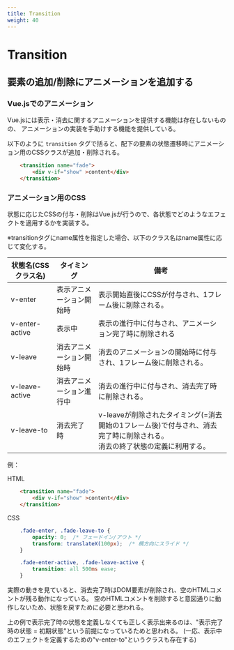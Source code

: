 ```yaml
---
title: Transition
weight: 40
---
```


# Transition

## 要素の追加/削除にアニメーションを追加する

### Vue.jsでのアニメーション
Vue.jsには表示・消去に関するアニメーションを提供する機能は存在しないものの、
アニメーションの実装を手助けする機能を提供している。

以下のように `transition` タグで括ると、配下の要素の状態遷移時にアニメーション用のCSSクラスが追加・削除される。

``` html
    <transition name="fade">
        <div v-if="show" >content</div>
    </transition>
```

### アニメーション用のCSS
状態に応じたCSSの付与・削除はVue.jsが行うので、各状態でどのようなエフェクトを適用するかを実装する。

※transitionタグにname属性を指定した場合、以下のクラス名はname属性に応じて変化する。

状態名(CSSクラス名) | タイミング | 備考
------------------ | --------- | --------------------------------------------------
v-enter | 表示アニメーション開始時 | 表示開始直後にCSSが付与され、1フレーム後に削除される。
v-enter-active | 表示中 | 表示の進行中に付与され、アニメーション完了時に削除される
v-leave | 消去アニメーション開始時 | 消去のアニメーションの開始時に付与され、1フレーム後に削除される。
v-leave-active | 消去アニメーション進行中 | 消去の進行中に付与され、消去完了時に削除される。
v-leave-to | 消去完了時 | v-leaveが削除されたタイミング(=消去開始の1フレーム後)で付与され、消去完了時に削除される。<br />消去の終了状態の定義に利用する。

例：

HTML 

``` html
    <transition name="fade">
        <div v-if="show" >content</div>
    </transition>
```

CSS

``` css
    .fade-enter, .fade-leave-to {
        opacity: 0;  /* フェードイン/アウト */
        transform: translateX(100px);  /* 横方向にスライド */
    }

    .fade-enter-active, .fade-leave-active {
        transition: all 500ms ease;
    }
```

実際の動きを見ていると、消去完了時はDOM要素が削除され、空のHTMLコメントが残る動作になっている。
空のHTMLコメントを削除すると意図通りに動作しないため、状態を戻すために必要と思われる。

上の例で表示完了時の状態を定義しなくても正しく表示出来るのは、"表示完了時の状態 = 初期状態"という前提になっているためと思われる。
(一応、表示中のエフェクトを定義するための"v-enter-to"というクラスも存在する)
